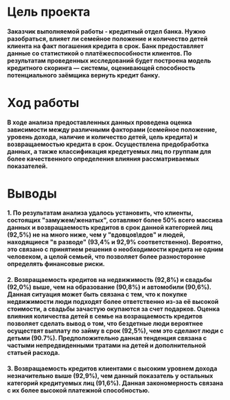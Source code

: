 
    
  
# __Цель проекта__
#### Заказчик выполняемой работы - кредитный отдел банка. Нужно разобраться, влияет ли семейное положение и количество детей клиента на факт погашения кредита в срок. Банк предоставляет данные со статистикой о платёжеспособности клиентов. По результатам проведенных исследований будет построена модель кредитного скоринга —  системы, оценивающей способность потенциального заёмщика вернуть кредит банку.

# __Ход работы__

#### В ходе анализа предоставленных данных проведена оценка зависимости между различными факторами (семейное положение, уровень дохода, наличие и количество детей, цель кредита) и возвращаемостью кредита в срок. Осуществлена предобработка данных, а также классификация кредетуемых лиц по группам для более качественного определения влияния рассматриваемых показателей.

# __Выводы__

#### 1. По результатам анализа удалось установить, что клиенты, состоящих "замужем/женатыx", сотавляют более 50% всего массива данных и возвращаемость кредитов в срок данной категорией лиц (92,5%) не на много ниже, чем у  "вдовцов\вдов" и людей, находящиеся "в разводе" (93,4% и 92,9% соответственно). Вероятно, это связано с принятием решения о необходимости кредита не одним человеком, а целой семьей, что позволяет более разносторонне определять финансовые риски.

#### 2.  Возвращаемость кредитов на недвижимость (92,8%) и свадьбы (92,0%) выше, чем на образование (90,8%) и автомобили (90,6%). Данная ситуация может быть связана с тем, что к покупке недвижимости люди подходят более ответственно из-за её высокой стоимости, а свадьбы зачастую окупаются за счет подарков. Оценка влияния количества детей в семье на возращаемость кредитов позволяет сделать вывод о том, что бездетные люди вероятнее осуществят выплату по займу в срок (92,5%), чем это сделают люди с детьми (90.7%). Предположительно данная тенденция связана с частыми непредвиденными тратами на детей и дополнительной статьей расхода. 

#### 3.  Возвращаемость кредитов клиентами c высоким уровнем дохода незначительно выше (92,9%), чем данный показатель у остальных категорий кредитуемых лиц (91,6%). Данная закономерность связана с их более высокой платежной способностью.

